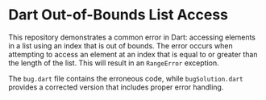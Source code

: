 # Dart Out-of-Bounds List Access

This repository demonstrates a common error in Dart: accessing elements in a list using an index that is out of bounds.  The error occurs when attempting to access an element at an index that is equal to or greater than the length of the list.  This will result in an `RangeError` exception.

The `bug.dart` file contains the erroneous code, while `bugSolution.dart` provides a corrected version that includes proper error handling.